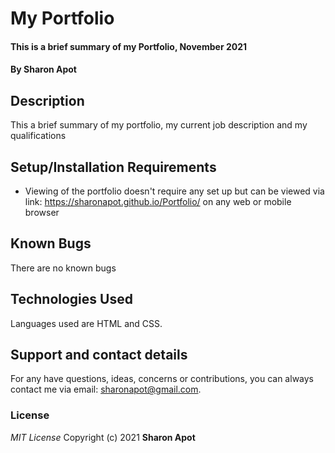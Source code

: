 # My Portfolio
#### This is a brief summary of my Portfolio, November 2021
#### By **Sharon Apot**
## Description
This a brief summary of my portfolio, my current job description and my qualifications
## Setup/Installation Requirements
* Viewing of the portfolio doesn't require any set up but can be viewed via link: https://sharonapot.github.io/Portfolio/ on any web or mobile browser
## Known Bugs
There are no known bugs
## Technologies Used
Languages used are HTML and CSS. 
## Support and contact details
For any have questions, ideas, concerns or contributions, you can always contact me via email: sharonapot@gmail.com.
### License
*MIT License*
Copyright (c) 2021 **Sharon Apot**
  
